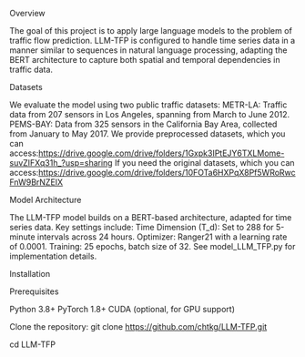 Overview

The goal of this project is to apply large language models to the problem of traffic flow prediction. LLM-TFP is configured to handle time series data in a manner similar to 
sequences in natural language processing, adapting the BERT architecture to capture both spatial and temporal dependencies in traffic data.

Datasets

We evaluate the model using two public traffic datasets:
METR-LA: Traffic data from 207 sensors in Los Angeles, spanning from March to June 2012.
PEMS-BAY: Data from 325 sensors in the California Bay Area, collected from January to May 2017.
We provide preprocessed datasets, which you can access:https://drive.google.com/drive/folders/1Gxpk3IPtEJY6TXLMome-suvZIFXq31h_?usp=sharing
If you need the original datasets, which you can access:https://drive.google.com/drive/folders/10FOTa6HXPqX8Pf5WRoRwcFnW9BrNZEIX

Model Architecture

The LLM-TFP model builds on a BERT-based architecture, adapted for time series data. Key settings include:
Time Dimension (T_d): Set to 288 for 5-minute intervals across 24 hours.
Optimizer: Ranger21 with a learning rate of 0.0001.
Training: 25 epochs, batch size of 32.
See model_LLM_TFP.py for implementation details.

Installation

Prerequisites

Python 3.8+
PyTorch 1.8+
CUDA (optional, for GPU support)

Clone the repository:
git clone https://github.com/chtkg/LLM-TFP.git

cd LLM-TFP
